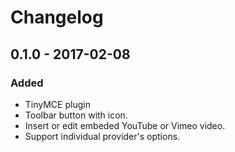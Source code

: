 # Changelog

## 0.1.0 - 2017-02-08
### Added
- TinyMCE plugin
- Toolbar button with icon.
- Insert or edit embeded YouTube or Vimeo video.
- Support individual provider's options.